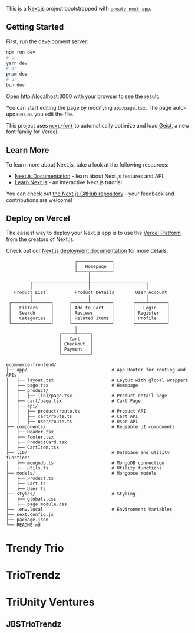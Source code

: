 This is a [Next.js](https://nextjs.org) project bootstrapped with [`create-next-app`](https://nextjs.org/docs/app/api-reference/cli/create-next-app).

## Getting Started

First, run the development server:

```bash
npm run dev
# or
yarn dev
# or
pnpm dev
# or
bun dev
```

Open [http://localhost:3000](http://localhost:3000) with your browser to see the result.

You can start editing the page by modifying `app/page.tsx`. The page auto-updates as you edit the file.

This project uses [`next/font`](https://nextjs.org/docs/app/building-your-application/optimizing/fonts) to automatically optimize and load [Geist](https://vercel.com/font), a new font family for Vercel.

## Learn More

To learn more about Next.js, take a look at the following resources:

- [Next.js Documentation](https://nextjs.org/docs) - learn about Next.js features and API.
- [Learn Next.js](https://nextjs.org/learn) - an interactive Next.js tutorial.

You can check out [the Next.js GitHub repository](https://github.com/vercel/next.js) - your feedback and contributions are welcome!

## Deploy on Vercel

The easiest way to deploy your Next.js app is to use the [Vercel Platform](https://vercel.com/new?utm_medium=default-template&filter=next.js&utm_source=create-next-app&utm_campaign=create-next-app-readme) from the creators of Next.js.

Check out our [Next.js deployment documentation](https://nextjs.org/docs/app/building-your-application/deploying) for more details.



```
                          ┌─────────────┐
                          │   Homepage  │
                          └────┬────────┘
                               │
         ┌─────────────────────┼─────────────────────┐
         │                     │                     │
   Product List           Product Details        User Account
         │                     │                     │
 ┌───────┴───────┐      ┌──────┴────────┐       ┌────┴───────┐
 │   Filters     │      │ Add to Cart   │       │   Login    │
 │   Search      │      │ Reviews       │       │ Register   │
 │   Categories  │      │ Related Items │       │ Profile    │
 └───────────────┘      └───────────────┘       └────────────┘
                          │
                    ┌─────┴─────┐
                    │   Cart    │
                    │ Checkout  │
                    │ Payment   │
                    └───────────┘

```   


```
ecommerce-frontend/
├── app/                                # App Router for routing and APIs
│   ├── layout.tsx                      # Layout with global wrappers
│   ├── page.tsx                        # Homepage
│   ├── product/
│   │   ├── [id]/page.tsx               # Product detail page
│   ├── cart/page.tsx                   # Cart Page
│   ├── api/
│   │   ├── product/route.ts            # Product API
│   │   ├── cart/route.ts               # Cart API
│   │   ├── user/route.ts               # User API
├── components/                         # Reusable UI components
│   ├── Header.tsx
│   ├── Footer.tsx
│   ├── ProductCard.tsx
│   ├── CartItem.tsx
├── lib/                                # Database and utility functions
│   ├── mongodb.ts                      # MongoDB connection
│   ├── utils.ts                        # Utility functions
├── models/                             # Mongoose models
│   ├── Product.ts
│   ├── Cart.ts
│   ├── User.ts
├── styles/                             # Styling
│   ├── globals.css
│   ├── page.module.css
├── .env.local                          # Environment Variables
├── next.config.js
├── package.json
└── README.md

```

# Trendy Trio
# TrioTrendz
# TriUnity Ventures
## JBSTrioTrendz 